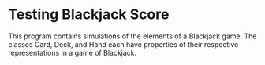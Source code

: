 # Testing Blackjack Score
  This program contains simulations of the elements of a Blackjack game.
  The classes Card, Deck, and Hand each have properties of their respective
  representations in a game of Blackjack.
